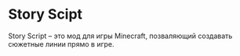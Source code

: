 # Story Scipt
Story Script – это мод для игры Minecraft, позваляющий создавать сюжетные линии прямо в игре.
